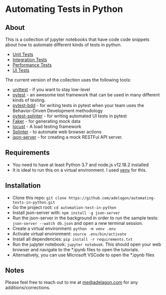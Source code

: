 # Automating Tests in Python

## About
This is a collection of jupyter notebooks that have code code snippets about how to automate different kinds of tests in python.

* [Unit Tests](chapter-1-unit-testing.ipynb)
* [Integration Tests](chapter-2-integration-testing.ipynb)
* [Performance Tests](chapter-3-performance-testing.ipynb)
* [UI Tests](chapter-4-ui-testing.ipynb)

The current version of the collection uses the following tools:

* [unittest](https://docs.python.org/3/library/unittest.html) - if you want to stay low-level
* [pytest](https://docs.pytest.org/en/stable/) - an awesome test framework that can be used in many different kinds of testing.
* [pytest-bdd](https://github.com/pytest-dev/pytest-bdd) - for writing tests in pytest when your team uses the Behavior-Driven Development methodology
* [pytest-splinter](https://github.com/pytest-dev/pytest-splinter) - for writing automated UI tests in pytest
* [Faker](https://faker.readthedocs.io/en/master/) - for generating mock data
* [locust](https://locust.io/) - A load testing framework
* [Splinter](https://splinter.readthedocs.io/en/latest/) - to automate web browser actions
* [json-server](https://github.com/typicode/json-server) - for creating a mock RESTFul API server.

## Requirements

* You need to have at least Python 3.7 and node.js v12.18.2 installed
* It is ideal to run this on a virtual environment. I used [venv](https://docs.python.org/3/library/venv.html) for this.

## Installation

* Clone this repo: ```git clone https://github.com/adelagon/automating-tests-in-python.git```
* Go the project root: ```cd automation-test-in-python```
* Install json-server with: ```npm install -g json-server```
* Run the json-server in the background in order to run the sample tests: ```json-server --watch db.json``` and open a new terminal session.
* Create a virtual environment: ```python -m venv .env```
* Activate virtual environment: ```source .env/bin/activate```
* Install all dependencies: ```pip install -r requirements.txt```
* Run the jupyter notebook: ```jupyter notebook```. This should open your web browser and navigate to the *.ipynb files to open the tutorials.
* Alternatively, you can use Microsoft VSCode to open the *.ipynb files

## Notes

Please feel free to reach out to me at me@adelagon.com for any additions/corrections.